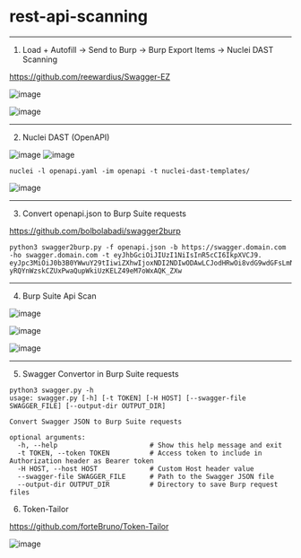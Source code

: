 # rest-api-scanning



---
1. Load + Autofill -> Send to Burp -> Burp Export Items -> Nuclei DAST Scanning

https://github.com/reewardius/Swagger-EZ

![image](https://github.com/user-attachments/assets/4d6a4cd9-09de-4095-a729-21d7200ced5f)


![image](https://github.com/user-attachments/assets/0904122b-b575-4203-8373-eedcc6da3658)

---
2. Nuclei DAST (OpenAPI)

![image](https://github.com/user-attachments/assets/0e4e1a2d-7093-4f86-95c1-0c70e767d629)
![image](https://github.com/user-attachments/assets/435bdac6-971c-4f04-a576-1f594fb27abd)

```
nuclei -l openapi.yaml -im openapi -t nuclei-dast-templates/
```

![image](https://github.com/user-attachments/assets/ddd0bbce-41f9-40fe-b09c-d185bfb71b6b)

---
3. Convert openapi.json to Burp Suite requests

https://github.com/bolbolabadi/swagger2burp
```
python3 swagger2burp.py -f openapi.json -b https://swagger.domain.com -ho swagger.domain.com -t eyJhbGciOiJIUzI1NiIsInR5cCI6IkpXVCJ9.
eyJpc3MiOiJ0b3B0YWwuY29tIiwiZXhwIjoxNDI2NDIwODAwLCJodHRwOi8vdG9wdGFsLmNvbS9qd3RfY2xhaW1zL2lzX2FkbWluIjp0cnVlLCJjb21wYW55IjoiVG9wdGFsIiwiYXdlc29tZSI6dHJ1ZX0.
yRQYnWzskCZUxPwaQupWkiUzKELZ49eM7oWxAQK_ZXw 
```

---
4. Burp Suite Api Scan

![image](https://github.com/user-attachments/assets/74a46f9f-c984-4167-b5d2-d825d8d00cb8)

![image](https://github.com/user-attachments/assets/c49ff740-0a39-4c63-a437-47b8be94b667)

![image](https://github.com/user-attachments/assets/fa391dd8-0bfd-40bb-aa76-c9197350f81a)

---
5. Swagger Convertor in Burp Suite requests
```
python3 swagger.py -h
usage: swagger.py [-h] [-t TOKEN] [-H HOST] [--swagger-file SWAGGER_FILE] [--output-dir OUTPUT_DIR]

Convert Swagger JSON to Burp Suite requests

optional arguments:
  -h, --help                       # Show this help message and exit
  -t TOKEN, --token TOKEN          # Access token to include in Authorization header as Bearer token
  -H HOST, --host HOST             # Custom Host header value
  --swagger-file SWAGGER_FILE      # Path to the Swagger JSON file
  --output-dir OUTPUT_DIR          # Directory to save Burp request files
```
6. Token-Tailor

https://github.com/forteBruno/Token-Tailor

![image](https://github.com/user-attachments/assets/b9965c39-b24d-4bfd-af33-cd32c12bc859)

